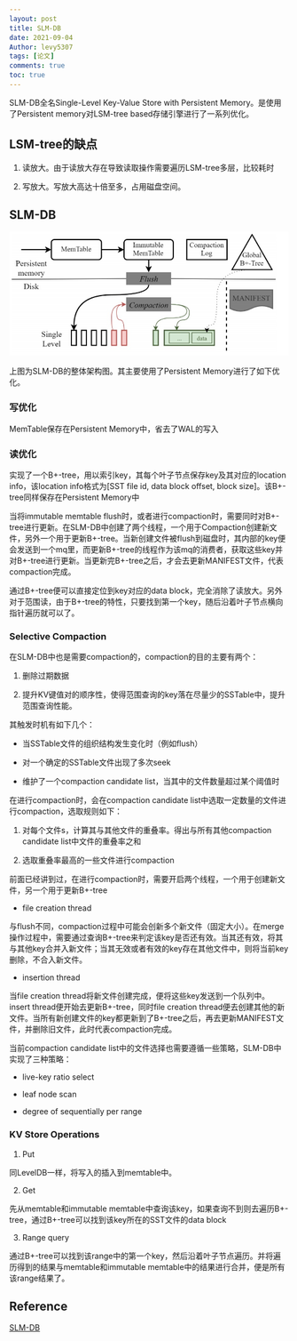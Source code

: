 ```yaml
---
layout: post
title: SLM-DB
date: 2021-09-04
Author: levy5307
tags: [论文]
comments: true
toc: true
---
```


SLM-DB全名Single-Level Key-Value Store with Persistent Memory。是使用了Persistent memory对LSM-tree based存储引擎进行了一系列优化。

## LSM-tree的缺点

1. 读放大。由于读放大存在导致读取操作需要遍历LSM-tree多层，比较耗时

2. 写放大。写放大高达十倍至多，占用磁盘空间。

## SLM-DB

![](../images/SLMDB-arch.jpg)

上图为SLM-DB的整体架构图。其主要使用了Persistent Memory进行了如下优化。

### 写优化

MemTable保存在Persistent Memory中，省去了WAL的写入

### 读优化

实现了一个B+-tree，用以索引key，其每个叶子节点保存key及其对应的location info，该location info格式为[SST file id, data block offset, block size]。该B+-tree同样保存在Persistent Memory中

当将immutable memtable flush时，或者进行compaction时，需要同时对B+-tree进行更新。在SLM-DB中创建了两个线程，一个用于Compaction创建新文件，另外一个用于更新B+-tree。当新创建文件被flush到磁盘时，其内部的key便会发送到一个mq里，而更新B+-tree的线程作为该mq的消费者，获取这些key并对B+-tree进行更新。当更新完B+-tree之后，才会去更新MANIFEST文件，代表compaction完成。

通过B+-tree便可以直接定位到key对应的data block，完全消除了读放大。另外对于范围读，由于B+-tree的特性，只要找到第一个key，随后沿着叶子节点横向指针遍历就可以了。

### Selective Compaction

在SLM-DB中也是需要compaction的，compaction的目的主要有两个：

1. 删除过期数据

2. 提升KV键值对的顺序性，使得范围查询的key落在尽量少的SSTable中，提升范围查询性能。

其触发时机有如下几个：

- 当SSTable文件的组织结构发生变化时（例如flush）

- 对一个确定的SSTable文件出现了多次seek

- 维护了一个compaction candidate list，当其中的文件数量超过某个阈值时

在进行compaction时，会在compaction candidate list中选取一定数量的文件进行compaction，选取规则如下：

1. 对每个文件s，计算其与其他文件的重叠率。得出与所有其他compaction candidate list中文件的重叠率之和

2. 选取重叠率最高的一些文件进行compaction

前面已经讲到过，在进行compaction时，需要开启两个线程，一个用于创建新文件，另一个用于更新B+-tree

- file creation thread

与flush不同，compaction过程中可能会创新多个新文件（固定大小）。在merge操作过程中，需要通过查询B+-tree来判定该key是否还有效。当其还有效，将其与其他key合并入新文件；当其无效或者有效的key存在其他文件中，则将当前key删除，不合入新文件。

- insertion thread

当file creation thread将新文件创建完成，便将这些key发送到一个队列中。insert thread便开始去更新B+-tree，同时file creation thread便去创建其他的新文件。当所有新创建文件的key都更新到了B+-tree之后，再去更新MANIFEST文件，并删除旧文件，此时代表compaction完成。

当前compaction candidate list中的文件选择也需要遵循一些策略，SLM-DB中实现了三种策略：

- live-key ratio select

- leaf node scan

- degree of sequentially per range

### KV Store Operations

1. Put

同LevelDB一样，将写入的插入到memtable中。

2. Get

先从memtable和immutable memtable中查询该key，如果查询不到则去遍历B+-tree，通过B+-tree可以找到该key所在的SST文件的data block

3. Range query

通过B+-tree可以找到该range中的第一个key，然后沿着叶子节点遍历。并将遍历得到的结果与memtable和immutable memtable中的结果进行合并，便是所有该range结果了。

## Reference

[SLM-DB](https://www.usenix.org/conference/fast19/presentation/kaiyrakhmet)

